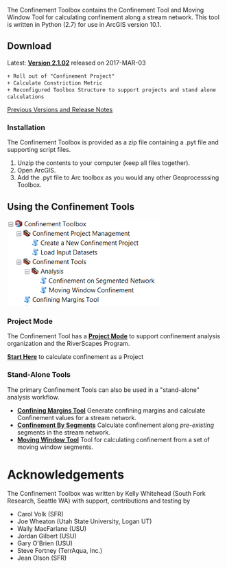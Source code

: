 The Confinement Toolbox contains the Confinement Tool and Moving Window Tool for calculating confinement along a stream network. This tool is written in Python (2.7) for use in ArcGIS version 10.1.

## Download #

Latest: **[Version 2.1.02](Downloads/ConfinementTool_2.1.02.zip)** released on 2017-MAR-03 

	+ Roll out of "Confinement Project"
	+ Calculate Constriction Metric
	+ Reconfigured Toolbox Structure to support projects and stand alone calculations

[Previous Versions and Release Notes](Releases)

### Installation

The Confinement Toolbox is provided as a zip file containing a .pyt file and supporting script files. 

1. Unzip the contents to your computer (keep all files together).
2. Open ArcGIS.
3. Add the .pyt file to Arc toolbox as you would any other Geoprocesssing Toolbox.

## Using the Confinement Tools

![](Images/ArcToolbox.png)

### Project Mode
The Confinement Tool has a **[Project Mode](About-Confinement-Projects)** to support confinement analysis organization and the RiverScapes Program.

**[Start Here](Create-a-Project)** to calculate confinement as a Project

### Stand-Alone Tools
The primary Confinement Tools can also be used in a "stand-alone" analysis workflow. 

- **[Confining Margins Tool](Generate-Confining-Margins)** Generate confining margins and calculate Confinement values for a stream network.
- **[Confinement By Segments](Calculating-Confinement)** Calculate confinement along *pre-existing* segments in the stream network.
- **[Moving Window Tool](MovingWindowTool)** Tool for calculating confinement from a set of moving window segments.

# Acknowledgements
The Confinement Toolbox was written by Kelly Whitehead (South Fork Research, Seattle WA) with support, contributions and testing by

- Carol Volk (SFR)
- Joe Wheaton (Utah State University, Logan UT)
- Wally MacFarlane (USU)
- Jordan Gilbert (USU)
- Gary O'Brien (USU)
- Steve Fortney (TerrAqua, Inc.)
- Jean Olson (SFR)

